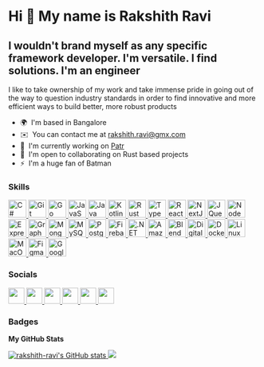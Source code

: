 # Hi 👋 My name is Rakshith Ravi

## I wouldn't brand myself as any specific framework developer. I'm versatile. I find solutions. I'm an engineer

I like to take ownership of my work and take immense pride in going out of the way to question industry standards in order to find innovative and more efficient ways to build better, more robust products

- 🌍  I'm based in Bangalore
- ✉️  You can contact me at [rakshith.ravi@gmx.com](mailto:rakshith.ravi@gmx.com)
- 🚀  I'm currently working on [Patr](http://patr.cloud)
- 🤝  I'm open to collaborating on Rust based projects
- ⚡  I'm a huge fan of Batman

### Skills

<p align="left">
  <a href="https://docs.microsoft.com/en-us/dotnet/csharp/" target="_blank" rel="noreferrer" >
    <img
      src="https://raw.githubusercontent.com/danielcranney/readme-generator/main/public/icons/skills/csharp-colored.svg"
      width="36"
      height="36"
      alt="C#" />
  </a>

  <a href="https://git-scm.com/" target="_blank" rel="noreferrer">
    <img
      src="https://raw.githubusercontent.com/danielcranney/readme-generator/main/public/icons/skills/git-colored.svg"
      width="36"
      height="36"
      alt="Git" />
  </a>

  <a href="https://go.dev/doc/" target="_blank" rel="noreferrer">
    <img
      src="https://raw.githubusercontent.com/danielcranney/readme-generator/main/public/icons/skills/go-colored.svg"
      width="36"
      height="36"
      alt="Go" />
  </a>

  <a href="https://developer.mozilla.org/en-US/docs/Web/JavaScript" target="_blank" rel="noreferrer" >
    <img
      src="https://raw.githubusercontent.com/danielcranney/readme-generator/main/public/icons/skills/javascript-colored.svg"
      width="36"
      height="36"
      alt="JavaScript" />
  </a>
  
  <a href="https://www.oracle.com/java/" target="_blank" rel="noreferrer">
    <img
      src="https://raw.githubusercontent.com/danielcranney/readme-generator/main/public/icons/skills/java-colored.svg"
      width="36"
      height="36"
      alt="Java" />
  </a>
  
  <a href="https://kotlinlang.org/" target="_blank" rel="noreferrer">
    <img
      src="https://raw.githubusercontent.com/danielcranney/readme-generator/main/public/icons/skills/kotlin-colored.svg"
      width="36"
      height="36"
      alt="Kotlin" />
  </a>
  
  <a href="https://www.rust-lang.org/" target="_blank" rel="noreferrer">
    <img
      src="https://raw.githubusercontent.com/danielcranney/readme-generator/main/public/icons/skills/rust-colored-dark.svg"
      width="36"
      height="36"
      alt="Rust" />
  </a>
  
  <a href="https://www.typescriptlang.org/" target="_blank" rel="noreferrer">
    <img
      src="https://raw.githubusercontent.com/danielcranney/readme-generator/main/public/icons/skills/typescript-colored.svg"
      width="36"
      height="36"
      alt="TypeScript" />
  </a>
  
  <a href="https://reactjs.org/" target="_blank" rel="noreferrer">
    <img
      src="https://raw.githubusercontent.com/danielcranney/readme-generator/main/public/icons/skills/react-colored.svg"
      width="36"
      height="36"
      alt="React" />
  </a>
  
  <a href="https://nextjs.org/docs" target="_blank" rel="noreferrer">
    <img
      src="https://raw.githubusercontent.com/danielcranney/readme-generator/main/public/icons/skills/nextjs-colored-dark.svg"
      width="36"
      height="36"
      alt="NextJs" />
  </a>
  
  <a href="https://jquery.com/" target="_blank" rel="noreferrer">
    <img
      src="https://raw.githubusercontent.com/danielcranney/readme-generator/main/public/icons/skills/jquery-colored.svg"
      width="36"
      height="36"
      alt="JQuery" />
  </a>
  
  <a href="https://nodejs.org/en/" target="_blank" rel="noreferrer">
    <img
      src="https://raw.githubusercontent.com/danielcranney/readme-generator/main/public/icons/skills/nodejs-colored.svg"
      width="36"
      height="36"
      alt="NodeJS" />
  </a>
  
  <a href="https://expressjs.com/" target="_blank" rel="noreferrer">
    <img
      src="https://raw.githubusercontent.com/danielcranney/readme-generator/main/public/icons/skills/express-colored-dark.svg"
      width="36"
      height="36"
      alt="Express" />
  </a>

  <a href="https://graphql.org/" target="_blank" rel="noreferrer">
    <img
      src="https://raw.githubusercontent.com/danielcranney/readme-generator/main/public/icons/skills/graphql-colored.svg"
      width="36"
      height="36"
      alt="GraphQL" />
  </a>
  
  <a href="https://www.mongodb.com/" target="_blank" rel="noreferrer">
    <img
      src="https://raw.githubusercontent.com/danielcranney/readme-generator/main/public/icons/skills/mongodb-colored.svg"
      width="36"
      height="36"
      alt="MongoDB" />
  </a>
  
  <a href="https://www.mysql.com/" target="_blank" rel="noreferrer">
    <img
      src="https://raw.githubusercontent.com/danielcranney/readme-generator/main/public/icons/skills/mysql-colored.svg"
      width="36"
      height="36"
      alt="MySQL" />
  </a>
    
  <a href="https://www.postgresql.org/" target="_blank" rel="noreferrer">
    <img
      src="https://raw.githubusercontent.com/danielcranney/readme-generator/main/public/icons/skills/postgresql-colored.svg"
      width="36"
      height="36"
      alt="PostgreSQL" />
  </a>
  
  <a href="https://firebase.google.com/" target="_blank" rel="noreferrer">
    <img
      src="https://raw.githubusercontent.com/danielcranney/readme-generator/main/public/icons/skills/firebase-colored.svg"
      width="36"
      height="36"
      alt="Firebase" />
  </a>
  
  <a href="https://dotnet.microsoft.com/en-us/" target="_blank" rel="noreferrer">
    <img
      src="https://raw.githubusercontent.com/danielcranney/readme-generator/main/public/icons/skills/dot-net-colored.svg"
      width="36"
      height="36"
      alt=".NET" />
  </a>
  
  <a href="https://aws.amazon.com" target="_blank" rel="noreferrer">
    <img
      src="https://raw.githubusercontent.com/danielcranney/readme-generator/main/public/icons/skills/aws-colored-dark.svg"
      width="36"
      height="36"
      alt="Amazon Web Services" />
  </a>
  
  <a href="https://www.blender.org/" target="_blank" rel="noreferrer">
    <img
      src="https://raw.githubusercontent.com/danielcranney/readme-generator/main/public/icons/skills/blender-colored.svg"
      width="36"
      height="36"
      alt="Blender" />
  </a>
  
  <a href="https://www.digitalocean.com" target="_blank" rel="noreferrer">
    <img
      src="https://raw.githubusercontent.com/danielcranney/readme-generator/main/public/icons/skills/digitalocean-colored.svg"
      width="36"
      height="36"
      alt="Digital Ocean" />
  </a>
  
  <a href="https://www.docker.com/" target="_blank" rel="noreferrer">
    <img
      src="https://raw.githubusercontent.com/danielcranney/readme-generator/main/public/icons/skills/docker-colored.svg"
      width="36"
      height="36"
      alt="Docker" />
  </a>
  
  <a href="https://www.linux.org" target="_blank" rel="noreferrer">
    <img
      src="https://raw.githubusercontent.com/danielcranney/readme-generator/main/public/icons/skills/linux-colored.svg"
      width="36"
      height="36"
      alt="Linux" />
  </a>
  
  <a href="https://apple.com" target="_blank" rel="noreferrer">
    <img
      src="https://raw.githubusercontent.com/danielcranney/readme-generator/main/public/icons/skills/macos-colored-dark.svg"
      width="36"
      height="36"
      alt="MacOS" />
  </a>
  
  <a href="https://www.figma.com/" target="_blank" rel="noreferrer">
    <img
      src="https://raw.githubusercontent.com/danielcranney/readme-generator/main/public/icons/skills/figma-colored.svg"
      width="36"
      height="36"
      alt="Figma" />
  </a>
  
  <a href="https://cloud.google.com/" target="_blank" rel="noreferrer">
    <img
      src="https://raw.githubusercontent.com/danielcranney/readme-generator/main/public/icons/skills/googlecloud-colored.svg"
      width="36"
      height="36"
      alt="Google Cloud" />
  </a>
</p>

### Socials

<p align="left">
  <a href="https://discord.com/users/blackjackhack" target="_blank" rel="noreferrer" >
    <picture>
      <source media="(prefers-color-scheme: dark)" srcset="undefined" />
      <source
        media="(prefers-color-scheme: light)"
        srcset="https://raw.githubusercontent.com/danielcranney/readme-generator/main/public/icons/socials/discord.svg" />
      <img
        src="https://raw.githubusercontent.com/danielcranney/readme-generator/main/public/icons/socials/discord.svg"
        width="32"
        height="32" />
    </picture>
  </a>
  <a href="https://www.github.com/rakshith-ravi" target="_blank" rel="noreferrer" >
    <picture>
      <source
        media="(prefers-color-scheme: dark)"
        srcset="https://raw.githubusercontent.com/danielcranney/readme-generator/main/public/icons/socials/github-dark.svg" />
      <source
        media="(prefers-color-scheme: light)"
        srcset="https://raw.githubusercontent.com/danielcranney/readme-generator/main/public/icons/socials/github.svg" />
      <img
        src="https://raw.githubusercontent.com/danielcranney/readme-generator/main/public/icons/socials/github.svg"
        width="32"
        height="32" />
    </picture>
  </a>
  <a href="https://www.linkedin.com/in/rakshith-ravi" target="_blank" rel="noreferrer" >
    <picture>
      <source
        media="(prefers-color-scheme: dark)"
        srcset="https://raw.githubusercontent.com/danielcranney/readme-generator/main/public/icons/socials/linkedin-dark.svg" />
      <source
        media="(prefers-color-scheme: light)"
        srcset="https://raw.githubusercontent.com/danielcranney/readme-generator/main/public/icons/socials/linkedin.svg" />
      <img
        src="https://raw.githubusercontent.com/danielcranney/readme-generator/main/public/icons/socials/linkedin.svg"
        width="32"
        height="32" />
    </picture>
  </a>
  <a href="http://www.medium.com/@rakshith-ravi" target="_blank" rel="noreferrer" >
    <picture>
      <source
        media="(prefers-color-scheme: dark)"
        srcset="https://raw.githubusercontent.com/danielcranney/readme-generator/main/public/icons/socials/medium-dark.svg" />
      <source
        media="(prefers-color-scheme: light)"
        srcset="https://raw.githubusercontent.com/danielcranney/readme-generator/main/public/icons/socials/medium.svg" />
      <img
        src="https://raw.githubusercontent.com/danielcranney/readme-generator/main/public/icons/socials/medium.svg"
        width="32"
        height="32" />
    </picture>
  </a>
  <a href="https://www.stackoverflow.com/users/3393442/rakshith-ravi" target="_blank" rel="noreferrer" >
    <picture>
      <source media="(prefers-color-scheme: dark)" srcset="undefined" />
      <source
        media="(prefers-color-scheme: light)"
        srcset="https://raw.githubusercontent.com/danielcranney/readme-generator/main/public/icons/socials/stackoverflow.svg" />
      <img
        src="https://raw.githubusercontent.com/danielcranney/readme-generator/main/public/icons/socials/stackoverflow.svg"
        width="32"
        height="32" />
    </picture>
  </a>
  <a href="https://www.x.com/_rakshith_ravi_" target="_blank" rel="noreferrer">
    <picture>
      <source
        media="(prefers-color-scheme: dark)"
        srcset="https://raw.githubusercontent.com/danielcranney/readme-generator/main/public/icons/socials/twitter-dark.svg" />
      <source
        media="(prefers-color-scheme: light)"
        srcset="https://raw.githubusercontent.com/danielcranney/readme-generator/main/public/icons/socials/twitter.svg" />
      <img
        src="https://raw.githubusercontent.com/danielcranney/readme-generator/main/public/icons/socials/twitter.svg"
        width="32"
        height="32" />
    </picture>
  </a>
</p>

### Badges

<b>My GitHub Stats</b>

<a href="http://www.github.com/rakshith-ravi">
  <img
    src="https://github-readme-stats.vercel.app/api?username=rakshith-ravi&show_icons=true&hide=stars,&count_private=true&title_color=f97316&text_color=ffffff&icon_color=f97316&bg_color=312e81&hide_border=true&show_icons=true"
    alt="rakshith-ravi's GitHub stats" />
</a>
<a href="http://www.github.com/rakshith-ravi">
  <img
    src="https://github-readme-streak-stats.herokuapp.com/?user=rakshith-ravi&stroke=ffffff&background=312e81&ring=f97316&fire=f97316&currStreakNum=ffffff&currStreakLabel=f97316&sideNums=ffffff&sideLabels=ffffff&dates=ffffff&hide_border=true" />
</a>
